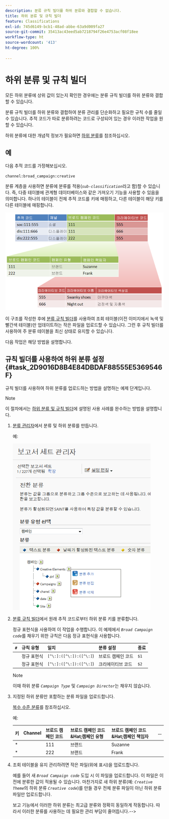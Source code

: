 ```yaml
---
description: 분류 규칙 빌더를 하위 분류와 결합할 수 없습니다.
title: 하위 분류 및 규칙 빌더
feature: Classifications
exl-id: 745d6149-bcb1-48ad-abbe-63a9d009fa27
source-git-commit: 35413ac43eed5ab7218794f26e4753acf08f18ee
workflow-type: ht
source-wordcount: '413'
ht-degree: 100%

---
```


# 하위 분류 및 규칙 빌더

모든 하위 분류에 상위 값이 있는지 확인한 경우에는 분류 규칙 빌더를 하위 분류와 결합할 수 있습니다.

분류 규칙 빌더를 하위 분류와 결합하여 분류 관리를 단순화하고 필요한 규칙 수를 줄일 수 있습니다. 추적 코드가 따로 분류하려는 코드로 구성되어 있는 경우 이러한 작업을 원할 수 있습니다.

하위 분류에 대한 개념적 정보가 필요하면 [하위 분류](/help/components/classifications/c-sub-classifications.md)를 참조하십시오.

## 예

다음 추적 코드를 가정해보십시오.

`channel:broad_campaign:creative`

분류 계층을 사용하면 분류에 분류를 적용(*`sub-classification`*&#x200B;라고 함)할 수 있습니다. 즉, 다중 테이블에 관계형 데이터베이스와 같은 가져오기 기능을 사용할 수 있음을 의미합니다. 하나의 테이블이 전체 추적 코드를 키에 매핑하고, 다른 테이블이 해당 키를 다른 테이블에 매핑합니다.

![](assets/sub_class_table.png)

이 구조를 작성한 후에 [분류 규칙 빌더](/help/components/classifications/crb/classification-rule-builder.md)를 사용하여 조회 테이블(이전 이미지에서 녹색 및 빨간색 테이블)만 업데이트하는 작은 파일을 업로드할 수 있습니다. 그런 후 규칙 빌더를 사용하여 주 분류 테이블을 최신 상태로 유지할 수 있습니다.

다음 작업은 해당 방법을 설명합니다.

## 규칙 빌더를 사용하여 하위 분류 설정{#task_2D9016D8B4E84DBDAF88555E5369546F}

규칙 빌더를 사용하여 하위 분류를 업로드하는 방법을 설명하는 예제 단계입니다.

>[!NOTE]
>
>이 절차에서는 [하위 분류 및 규칙 빌더](/help/components/classifications/crb/sub-classification-rule-builder.md)에 설명된 사용 사례를 완수하는 방법을 설명합니다.

1. [분류 관리자](https://experienceleague.adobe.com/docs/analytics/components/classifications/c-classifications.html?lang=ko-KR)에서 분류 및 하위 분류를 만듭니다.

   예:

   ![단계 정보](assets/sub_class_create.png)

1. [분류 규칙 빌더](/help/components/classifications/crb/classification-rule-builder.md)에서 원래 추적 코드로부터 하위 분류 키를 분류합니다.

   정규 표현식을 사용하여 이 작업을 수행합니다. 이 예제에서 *`Broad Campaign code`*&#x200B;를 채우기 위한 규칙은 다음 정규 표현식을 사용합니다.

   | `#` | 규칙 유형 | 일치 | 분류 설정 | 종료 |
   |---|---|---|---|---|
   |  | 정규 표현식 | `[^\:]:([^\:]):([^\:]`) | 브로드 캠페인 코드 | `$1` |
   |  | 정규 표현식 | `[^\:]:([^\:]):([^\:]`) | 크리에이티브 코드 | `$2` |

   >[!NOTE]
   >
   >이때 하위 분류 *`Campaign Type`* 및 *`Campaign Director`*&#x200B;는 채우지 않습니다.

1. 지정된 하위 분류만 포함하는 분류 파일을 업로드합니다.

   [복수 수준 분류](/help/components/classifications/c-sub-classifications.md)를 참조하십시오.

   예:

   | 키 | Channel | 브로드 캠페인 코드 | 브로드 캠페인 코드&amp;Hat;캠페인 유형 | 브로드 캠페인 코드&amp;Hat;캠페인 책임자 | ... |
   |---|---|---|---|---|---|
   | * |  | 111 | 브랜드 | Suzanne |  |
   | * |  | 222 | 브랜드 | Frank |  |

1. 조회 테이블을 유지 관리하려면 작은 파일(위에 표시)을 업로드합니다.

   예를 들어 새 *`Broad Campaign code`* 도입 시 이 파일을 업로드합니다. 이 파일은 이전에 분류한 값이 적용될 수 있습니다. 마찬가지로 새 하위 분류(예: *`Creative Theme`*&#x200B;의 하위 분류 *`Creative code`*)를 만들 경우 전체 분류 파일이 아닌 하위 분류 파일만 업로드합니다.

   보고 기능에서 이러한 하위 분류는 최고급 분류와 정확히 동일하게 작동합니다. 따라서 이러한 분류를 사용하는 데 필요한 관리 부담이 줄어듭니다.-->
